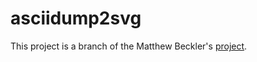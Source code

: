 # asciidump2svg

This project is a branch of the Matthew Beckler's [project](http://www.mbeckler.org/cadence_plot/).
